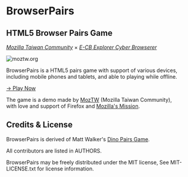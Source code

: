 BrowserPairs
============
HTML5 Browser Pairs Game
--------------------------------------------------------------------------

_[Mozilla Taiwan Community](http://moztw.org)_ × _[E-CB Explorer Cyber Browserer](http://blog.yam.com/ECBp/article/44076465)_

![moztw.org](http://moztw.org/foxmosa/game/pairs/images/icon128.jpg)


BrowserPairs is a HTML5 pairs game with support of various devices,  
including mobile phones and tablets, and able to playing while offline.


[→ Play Now](http://moztw.org/foxmosa/game/)


The game is a demo made by [MozTW](http://moztw.org) (Mozilla Taiwan Community),  
with love and support of Firefox and [Mozilla's Mission](http://www.mozilla.org/about/mission.html).



Credits & License
-----------------

BrowserPairs is derived of Matt Walker's [Dino Pairs Game](https://github.com/zammer/Dino_Pairs).

All contributors are listed in AUTHORS.


BrowserPairs may be freely distributed under the MIT license, See MIT-LICENSE.txt for license information.
